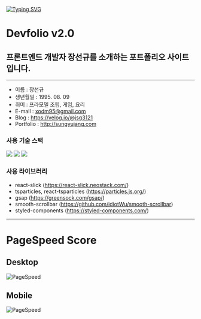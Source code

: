 [![Typing SVG](https://readme-typing-svg.herokuapp.com?size=45&color=61DAFB&vCenter=true&width=800&lines=%EC%95%88%EB%85%95%ED%95%98%EC%84%B8%EC%9A%94+FrontEnd+Developer+%EC%9E%A5%EC%84%A0%EA%B7%9C+%EC%9E%85%EB%8B%88%EB%8B%A4)](https://git.io/typing-svg)

# Devfolio v2.0

## 프론트엔드 개발자 장선규를 소개하는 포트폴리오 사이트 입니다.

---

- 이름 : 장선규
- 생년월일 : 1995. 08. 09
- 취미 : 프라모델 조립, 게임, 요리
- E-mail : xodm95@gmail.com
- Blog : https://velog.io/@jsg3121
- Portfolio : http://sungyujang.com

### 사용 기술 스택

<img src="https://img.shields.io/badge/Next.js-000000?style=flat-square&logo=Next.js
&logoColor=white"/>
<img src="https://img.shields.io/badge/TypeScript-3178C6?style=flat-square&logo=TypeScript
&logoColor=white"/>
<img src="https://img.shields.io/badge/SCSS-CC6699?style=flat-square&logo=Sass
&logoColor=white"/>

### 사용 라이브러리

- react-slick (https://react-slick.neostack.com/)
- tsparticles, react-tsparticles (https://particles.js.org/)
- gsap (https://greensock.com/gsap/)
- smooth-scrollbar (https://github.com/idiotWu/smooth-scrollbar)
- styled-components (https://styled-components.com/)

---

# PageSpeed Score

## Desktop

![PageSpeed](https://pagespeed-insights.herokuapp.com?url=https://www.naver.com/&strategy=desktop)

## Mobile

![PageSpeed](https://pagespeed-insights.herokuapp.com?url=https://www.naver.com/&strategy=mobile)
